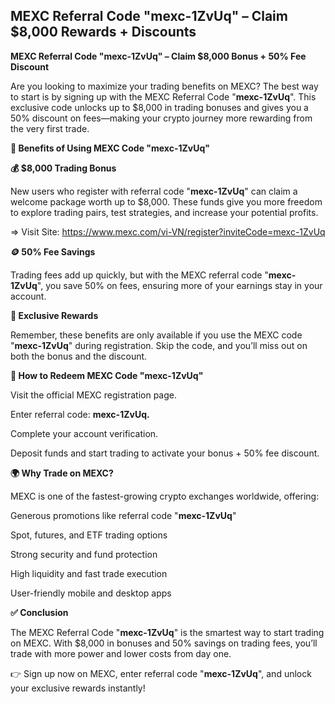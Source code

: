 ## MEXC Referral Code "mexc-1ZvUq" – Claim $8,000 Rewards + Discounts

**MEXC Referral Code "mexc-1ZvUq" – Claim $8,000 Bonus + 50% Fee Discount**

Are you looking to maximize your trading benefits on MEXC? The best way to start is by signing up with the MEXC Referral Code "**mexc-1ZvUq**". This exclusive code unlocks up to $8,000 in trading bonuses and gives you a 50% discount on fees—making your crypto journey more rewarding from the very first trade.

**🎁 Benefits of Using MEXC Code "mexc-1ZvUq"**

**💰 $8,000 Trading Bonus**

New users who register with referral code "**mexc-1ZvUq**" can claim a welcome package worth up to $8,000. These funds give you more freedom to explore trading pairs, test strategies, and increase your potential profits.

=> Visit Site: https://www.mexc.com/vi-VN/register?inviteCode=mexc-1ZvUq

**🪙 50% Fee Savings**

Trading fees add up quickly, but with the MEXC referral code "**mexc-1ZvUq**", you save 50% on fees, ensuring more of your earnings stay in your account.

**🔑 Exclusive Rewards**

Remember, these benefits are only available if you use the MEXC code "**mexc-1ZvUq**" during registration. Skip the code, and you’ll miss out on both the bonus and the discount.

**🚀 How to Redeem MEXC Code "mexc-1ZvUq"**

Visit the official MEXC registration page.

Enter referral code: **mexc-1ZvUq.**

Complete your account verification.

Deposit funds and start trading to activate your bonus + 50% fee discount.

**🌍 Why Trade on MEXC?**

MEXC is one of the fastest-growing crypto exchanges worldwide, offering:

Generous promotions like referral code "**mexc-1ZvUq**"

Spot, futures, and ETF trading options

Strong security and fund protection

High liquidity and fast trade execution

User-friendly mobile and desktop apps

**✅ Conclusion**

The MEXC Referral Code "**mexc-1ZvUq**" is the smartest way to start trading on MEXC. With $8,000 in bonuses and 50% savings on trading fees, you’ll trade with more power and lower costs from day one.

👉 Sign up now on MEXC, enter referral code "**mexc-1ZvUq**", and unlock your exclusive rewards instantly!
